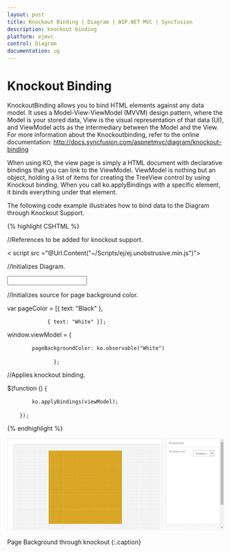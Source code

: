 ```yaml
---
layout: post
title: Knockout Binding | Diagram | ASP.NET MVC | Syncfusion
description: knockout binding
platform: ejmvc
control: Diagram
documentation: ug
---
```


# Knockout Binding

KnockoutBinding allows you to bind HTML elements against any data model. It uses a Model-View-ViewModel (MVVM) design pattern, where the Model is your stored data, View is the visual representation of that data (UI), and ViewModel acts as the intermediary between the Model and the View. For more information about the Knockoutbinding, refer to the online documentation: <http://docs.syncfusion.com/aspnetmvc/diagram/knockout-binding>

When using KO, the view page is simply a HTML document with declarative bindings that you can link to the ViewModel. ViewModel is nothing but an object, holding a list of items for creating the TreeView control by using Knockout binding. When you call ko.applyBindings with a specific element, it binds everything under that element.

The following code example illustrates how to bind data to the Diagram through Knockout Support.



{% highlight CSHTML %}

//References to be added for knockout support. 



<script src="@Url.Content("~/Scripts/knockout-min.js")"

<script src =@Url.Content(\"~/Scripts/ej/ej.unobtrusive.min.js\")" ></script>

< script src ="@Url.Content("~/Scripts/ej/ej.unobstrusive.min.js")"></script>

<script src="@Url.Content("~/Scripts/ej/ej.widget.ko.min.js")"></script>



//Initializes Diagram.

<div id="diagram" data-bind="ejDiagram: ({

    height: '500px', width: '700px',

    backgroundColor: 'whitesmoke',

    pageSettings: {

        pageBackgroundColor: pageBackgroundColor,

        pageWidth: 500,

        pageHeight: 500

    }

})";

</div>

<div>

<input id="Text1" data-bind="ejDropDownList:{ dataSource: pageColor, value: pageBackgroundColor, width: '100px'}">

</div>



//Initializes source for page background color.

var pageColor = [{ text: "Black" },

                 { text: "White" }];

window.viewModel = {

            pageBackgroundColor: ko.observable("White")

                   };

//Applies knockout binding.



$(function () {

            ko.applyBindings(viewModel);

        });



{% endhighlight %}



![](Knockout-Binding_images/Knockout-Binding_img1.png)

Page Background through knockout
{:.caption}
